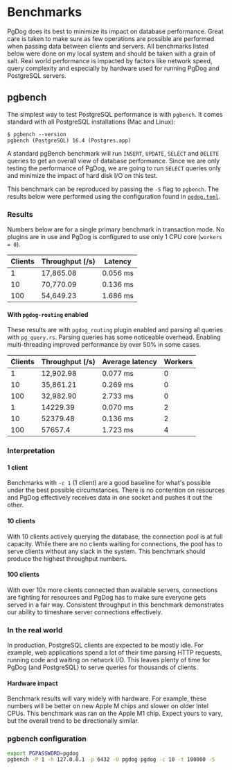 # Benchmarks

PgDog does its best to minimize its impact on database performance. Great care is taken to make sure as few operations are possible are performed
when passing data between clients and servers. All benchmarks listed below were done on my local system and should be taken with a grain of salt.
Real world performance is impacted by factors like network speed, query complexity and especially by hardware used for running PgDog and PostgreSQL servers.

## pgbench

The simplest way to test PostgreSQL performance is with `pgbench`. It comes standard with all PostgreSQL installations (Mac and Linux):

```
$ pgbench --version
pgbench (PostgreSQL) 16.4 (Postgres.app)
```

A standard pgBench benchmark will run `INSERT`, `UPDATE`, `SELECT` and `DELETE` queries to get an overall view of database performance. Since we are only testing the performance of PgDog, we are going to run `SELECT` queries only and minimize the impact of hard disk I/O on this test.

This benchmark can be reproduced by passing the `-S` flag to `pgbench`. The results below were performed using the configuration found in [`pgdog.toml`](https://github.com/levkk/pgdog/blob/main/pgdog.toml).

### Results

Numbers below are for a single primary benchmark in transaction mode. No plugins are in use and PgDog is configured to use only 1 CPU core (`workers = 0`).

| Clients | Throughput (/s) | Latency |
|---------|--------------|------------|
| 1 | 17,865.08 | 0.056 ms |
| 10 | 70,770.09 | 0.136 ms |
| 100 | 54,649.23 | 1.686 ms |

#### With `pgdog-routing` enabled

These results are with `pgdog_routing` plugin enabled and parsing all queries with `pg_query.rs`. Parsing queries
has some noticeable overhead. Enabling multi-threading improved performance by over 50% in some cases.

| Clients | Throughput (/s) | Average latency | Workers |
|---------|-----------------|-----------------|---------|
| 1 | 12,902.98 | 0.077 ms | 0 |
| 10 | 35,861.21 | 0.269 ms | 0 |
| 100 | 32,982.90 | 2.733 ms | 0 |
| 1 | 14229.39 | 0.070 ms | 2 |
| 10 | 52379.48 | 0.136 ms | 2 |
| 100 | 57657.4 | 1.723 ms | 4 |


### Interpretation

#### 1 client

Benchmarks with `-c 1` (1 client) are a good baseline for what's possible under the best possible circumstances. There is no contention on resources
and PgDog effectively receives data in one socket and pushes it out the other.

#### 10 clients

With 10 clients actively querying the database, the connection pool is at full capacity. While there are no clients waiting for connections, the pool
has to serve clients without any slack in the system. This benchmark should produce the highest throughput numbers.

#### 100 clients

With over 10x more clients connected than available servers, connections are fighting for resources and PgDog has to make sure everyone gets served in a fair way. Consistent throughput in this benchmark demonstrates our ability to timeshare server connections effectively.

### In the real world

In production, PostgreSQL clients are expected to be mostly idle. For example, web applications spend a lot of their time parsing HTTP requests, running code and waiting on network I/O. This leaves plenty of time for PgDog (and PostgreSQL) to serve queries for thousands of clients.

#### Hardware impact

Benchmark results will vary widely with hardware. For example, these numbers will be better on new Apple M chips and slower on older Intel CPUs. This benchmark was ran on the Apple M1 chip. Expect yours to vary, but the overall trend to be directionally similar.

### pgbench configuration

```bash
export PGPASSWORD=pgdog
pgbench -P 1 -h 127.0.0.1 -p 6432 -U pgdog pgdog -c 10 -t 100000 -S
```
